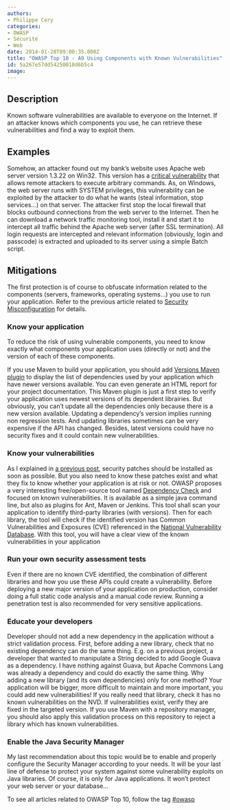 ```yaml
---
authors:
- Philippe Cery
categories:
- OWASP
- Sécurité
- Web
date: 2014-01-28T09:00:35.000Z
title: "OWASP Top 10 - A9 Using Components with Known Vulnerabilities"
id: 5a267e57dd54250018d6b5c4
image: 
---
```


## Description

Known software vulnerabilities are available to everyone on the Internet. If an attacker knows which components you use, he can retrieve these vulnerabilities and find a way to exploit them.

## Examples

Somehow, an attacker found out my bank’s website uses Apache web server version 1.3.22 on Win32. This version has a [critical vulnerability](http://cve.mitre.org/cgi-bin/cvename.cgi?name=CVE-2002-0061 "CVE-2002-0061") that allows remote attackers to execute arbitrary commands. As, on Windows, the web server runs with SYSTEM privileges, this vulnerability can be exploited by the attacker to do what he wants (steal information, stop services…) on that server.
 The attacker first stop the local firewall that blocks outbound connections from the web server to the Internet. Then he can download a network traffic monitoring tool, install it and start it to intercept all traffic behind the Apache web server (after SSL termination). All login requests are intercepted and relevant information (obviously, login and passcode) is extracted and uploaded to its server using a simple Batch script.

## Mitigations

The first protection is of course to obfuscate information related to the components (servers, frameworks, operating systems…) you use to run your application. Refer to the previous article related to [Security Misconfiguration](https://blog.ippon.tech/owasp-top-10-a5/ "OWASP Top 10 – A5 Security Misconfiguration") for details.

### Know your application

To reduce the risk of using vulnerable components, you need to know exactly what components your application uses (directly or not) and the version of each of these components.

If you use Maven to build your application, you should add [Versions Maven plugin](http://mojo.codehaus.org/versions-maven-plugin/ "Versions Maven plugin") to display the list of dependencies used by your application which have newer versions available. You can even generate an HTML report for your project documentation.
 This Maven plugin is just a first step to verify your application uses newest versions of its dependent librairies.
 But obviously, you can’t update all the dependencies only because there is a new version available. Updating a dependency’s version implies running non regression tests. And updating libraries sometimes can be very expensive if the API has changed. Besides, latest versions could have no security fixes and it could contain new vulnerabilities.

### Know your vulnerabilities

As I explained in [a previous post](https://blog.ippon.tech/owasp-top-10-a5/ "OWASP Top 10 – A5 Security Misconfiguration"), security patches should be installed as soon as possible. But you also need to know these patches exist and what they fix to know whether your application is at risk or not.
 OWASP proposes a very interesting free/open-source tool named [Dependency Check](https://github.com/jeremylong/DependencyCheck "OWASP Dependency Check") and focused on known vulnerabilities. It is available as a simple java command line, but also as plugins for Ant, Maven or Jenkins.
 This tool shall scan your application to identify third-party libraries (with versions). Then for each library, the tool will check if the identified version has Common Vulnerabilities and Exposures (CVE) referenced in the [National Vulnerability Database](https://nvd.nist.gov/ "National Vulnerability Database (NVD)"). With this tool, you will have a clear view of the known vulnerabilities in your application

### Run your own security assessment tests

Even if there are no known CVE identified, the combination of different libraries and how you use these APIs could create a vulnerability. Before deploying a new major version of your application on production, consider doing a full static code analysis and a manual code review. Running a penetration test is also recommended for very sensitive applications.

### Educate your developers

Developer should not add a new dependency in the application without a strict validation process.
 First, before adding a new library, check that no existing dependency can do the same thing.
 E.g. on a previous project, a developer that wanted to manipulate a String decided to add Google Guava as a dependency. I have nothing against Guava, but Apache Commons Lang was already a dependency and could do exactly the same thing. Why adding a new library (and its own dependencies) only for one method? Your application will be bigger, more difficult to maintain and more important, you could add new vulnerabilities!
 If you really need that library, check it has no known vulnerabilities on the NVD. If vulnerabilities exist, verify they are fixed in the targeted version.
 If you use Maven with a repository manager, you should also apply this validation process on this repository to reject a library which has known vulnerabilities.

### Enable the Java Security Manager

My last recommendation about this topic would be to enable and properly configure the Security Manager according to your needs. It will be your last line of defense to protect your system against some vulnerability exploits on Java libraries.
 Of course, it is only for Java applications. It won’t protect your web server or your database…

To see all articles related to OWASP Top 10, follow the tag [#owasp](https://blog.ippon.tech/tag/owasp/ "OWASP Top 10")
